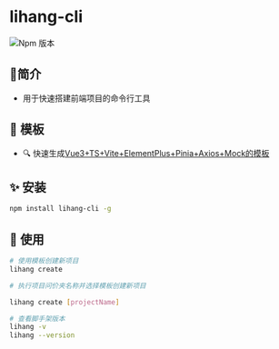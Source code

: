 # lihang-cli
![Npm 版本](https://img.shields.io/badge/lihang-cli_v0.0.1-green)
## 📖简介
  - 用于快速搭建前端项目的命令行工具
  
## 🎉 模板
  - 🔍 快速生成[Vue3+TS+Vite+ElementPlus+Pinia+Axios+Mock的模板](https://gitee.com/sohucw/admin-pro.git)
## ✨ 安装
  ```bash
  npm install lihang-cli -g
  ```
## 💎 使用
```bash
# 使用模板创建新项目
lihang create

# 执行项目问价夹名称并选择模板创建新项目

lihang create [projectName]

# 查看脚手架版本
lihang -v
lihang --version
```
